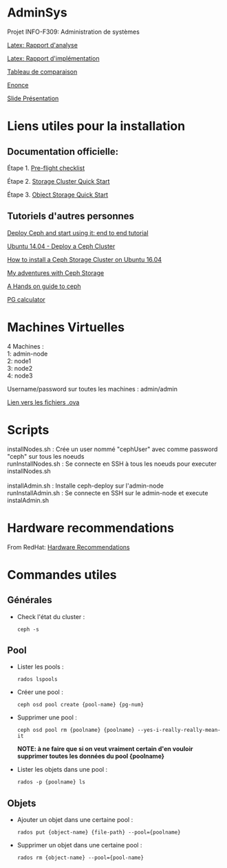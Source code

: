 # AdminSys
Projet INFO-F309: Administration de systèmes

[Latex: Rapport d'analyse](https://www.overleaf.com/11636920fhhzbnhqydjz)

[Latex: Rapport d'implémentation](https://www.overleaf.com/12281257jnvzbnntpnjr)

[Tableau de comparaison](https://docs.google.com/document/d/168RMYuq4Ep0hAeY92o6pK7WYBCf9zQ5wtZTn307ikt0/edit?usp=sharing)

[Enonce](http://www.ulb.ac.be/di/algo/secollet/adminsys/projet.pdf)

[Slide Présentation](https://docs.google.com/presentation/d/1RbIpsnIwDu9Z2vNWYgzqFSBCIeuSuX8-DNU6i8RPp4s/edit?usp=sharing)



# Liens utiles pour la installation

## Documentation officielle:

Étape 1. [Pre-flight checklist](http://docs.ceph.com/docs/master/start/quick-start-preflight/)

Étape 2. [Storage Cluster Quick Start](http://docs.ceph.com/docs/master/start/quick-ceph-deploy/)

Étape 3. [Object Storage Quick Start](http://docs.ceph.com/docs/master/start/quick-rgw/)


## Tutoriels d'autres personnes

[Deploy Ceph and start using it: end to end tutorial](https://blog.zhaw.ch/icclab/deploy-ceph-and-start-using-it-end-to-end-tutorial-installation-part-13/)

[Ubuntu 14.04 - Deploy a Ceph Cluster](http://blog.programster.org/ubuntu-14-04-deploy-a-ceph-cluster-part-1)

[How to install a Ceph Storage Cluster on Ubuntu 16.04](https://www.howtoforge.com/tutorial/how-to-install-a-ceph-cluster-on-ubuntu-16-04/)

[My adventures with Ceph Storage](https://www.virtualtothecore.com/en/adventures-ceph-storage-part-1-introduction/)

[A Hands on guide to ceph](https://alanxelsys.com/2016/05/04/a-hands-on-guide-to-ceph/)

[PG calculator](http://ceph.com/pgcalc/)

# Machines Virtuelles

4 Machines :<br />
1: admin-node <br />
2: node1 <br />
3: node2 <br />
4: node3 <br />

Username/password sur toutes les machines : admin/admin

[Lien vers les fichiers .ova](https://drive.google.com/open?id=1d3xU7Si4vHFo3O0_gkWn83QQp0W8w9pT)

# Scripts
installNodes.sh : Crée un user nommé "cephUser" avec comme password "ceph" sur tous les noeuds<br />
runInstallNodes.sh : Se connecte en SSH à tous les noeuds pour executer installNodes.sh<br />
<br />
installAdmin.sh : Installe ceph-deploy sur l'admin-node<br />
runInstallAdmin.sh : Se connecte en SSH sur le admin-node et execute instalAdmin.sh<br />

# Hardware recommendations

From RedHat: [Hardware Recommendations](https://access.redhat.com/node/1499443/part-ii-networking-recommendations/)

# Commandes utiles

## Générales
*  Check l'état du cluster :
    ```
    ceph -s
    ```

## Pool
*  Lister les pools :
    ```
    rados lspools
    ```

*  Créer une pool :
    ```
    ceph osd pool create {pool-name} {pg-num}
    ```

*  Supprimer une pool :
    ```
    ceph osd pool rm {poolname} {poolname} --yes-i-really-really-mean-it  
    ```
    **NOTE: à ne faire que si on veut vraiment certain d'en vouloir supprimer toutes les données du pool {poolname}**
*  Lister les objets dans une pool :
    ```
    rados -p {poolname} ls
    ```

## Objets
*  Ajouter un objet dans une certaine pool :
    ```
    rados put {object-name} {file-path} --pool={poolname}
    ```
*  Supprimer un objet dans une certaine pool :
    ```
    rados rm {object-name} --pool={pool-name}
    ```
